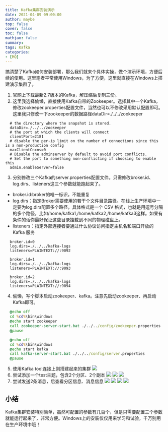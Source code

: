 ```yaml
---
title: Kafka集群安装演示
date: 2021-04-09 09:00:00
author: maybe
top: false
cover: false
toc: false
mathjax: false
summary:
tags: Kafka
categories:
- [MQ]
---
```


搞清楚了Kafka如何安装部署，那么我们就来个具体实操，做个演示环境，方便后续的使用。这里笔者平常使用Windows，为了方便，这里就直接在Windows上搭建演示集群了。
1. 官网上下载最新2.7版本的Kafka，解压缩后复制三份。
2. 这里我选择偷懒，直接使用Kafka自带的Zookeeper。选择其中一个Kafka，修改zookeeper.properties配置文件，当然也可以不修改采用默认配置即可。这里我只修改一下zookeeper的数据路径dataDir=./../../zookeeper
```properties
  # the directory where the snapshot is stored.
  dataDir=./../../zookeeper
  # the port at which the clients will connect
  clientPort=2181
  # disable the per-ip limit on the number of connections since this is a non-production config
  maxClientCnxns=0
  # Disable the adminserver by default to avoid port conflicts.
  # Set the port to something non-conflicting if choosing to enable this
  admin.enableServer=false
```
3. 分别修改三个Kafka的server.properties配置文件。只需修改broker.id、log.dirs、listeners这三个参数就能跑起来了。
* broker.id:broker的唯一标识，不能重复
* log.dirs：指定Broker需要使用的若干个文件目录路径。在线上生产环境中一定要为log.dirs配置多个路径，具体格式是一个 CSV 格式，也就是用逗号分隔的多个路径，比如/home/kafka1,/home/kafka2,/home/kafka3这样。如果有条件的话你最好保证这些目录挂载到不同的物理磁盘上。
* listeners：指定外部连接者要通过什么协议访问指定主机名和端口开放的 Kafka 服务
```properties
  broker.id=0
  log.dirs=./../../kafka-logs
  listeners=PLAINTEXT://:9092

  broker.id=1
  log.dirs=./../../kafka-logs
  listeners=PLAINTEXT://:9093

  broker.id=2
  log.dirs=./../../kafka-logs
  listeners=PLAINTEXT://:9094
```
4. 偷懒，写个脚本启动zookeeper、kafka。注意先启动zookeeper、再启动Kafka即可。

```bat
  @echo off
  cd %cd%\bin\windows
  @echo start zookeeper
  call zookeeper-server-start.bat ./../../config/zookeeper.properties
  @pause

  @echo off
  cd %cd%\bin\windows
  @echo start kafka
  call kafka-server-start.bat ./../../config/server.properties
  @pause
```
5. 使用Kafka tool连接上刚搭建起来的集群
![](/medias/assets/20210409092648.png)
6. 尝试添加一个test主题，包含2个分区、2个副本
![](/medias/assets/20210409092811.png)
![](/medias/assets/20210409092936.png)
![](/medias/assets/20210409093023.png)
6. 尝试发送2条消息，后查看分区信息、消息信息
![](/medias/assets/20210409093512.png)
![](/medias/assets/20210409093921.png)
![](/medias/assets/20210409093942.png)
![](/medias/assets/20210409094010.png)

## 小结
Kafka集群安装特别简单，虽然可配置的参数有几百个，但是只需要配置三个参数就能运行起来了，非常方便。Windows上的安装仅仅用来学习和试验，千万别用在生产环境中哦！
